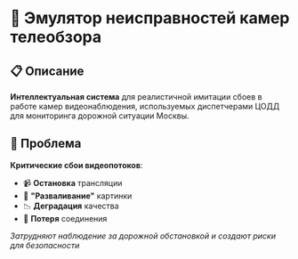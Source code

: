 # 🎥 Эмулятор неисправностей камер телеобзора

## 📋 Описание
**Интеллектуальная система** для реалистичной имитации сбоев в работе камер видеонаблюдения, используемых диспетчерами ЦОДД для мониторинга дорожной ситуации Москвы.

## 🚨 Проблема
**Критические сбои видеопотоков**:
- 📹 **Остановка** трансляции
- 🧩 **"Разваливание"** картинки
- 📉 **Деградация** качества
- 🔌 **Потеря** соединения

*Затрудняют наблюдение за дорожной обстановкой и создают риски для безопасности*
